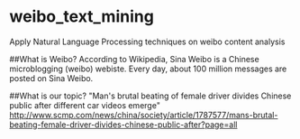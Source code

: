 # weibo_text_mining
Apply Natural Language Processing techniques on weibo content analysis

##What is Weibo?
According to Wikipedia, Sina Weibo is a Chinese microblogging (weibo) webiste.
Every day, about 100 million messages are posted on Sina Weibo.

##What is our topic?
"Man's brutal beating of female driver divides Chinese public after different car videos emerge"
http://www.scmp.com/news/china/society/article/1787577/mans-brutal-beating-female-driver-divides-chinese-public-after?page=all

